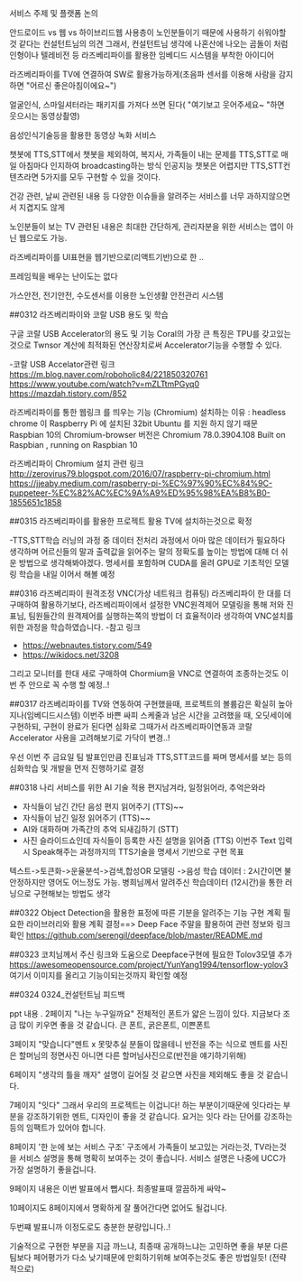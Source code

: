 서비스 주제 및 플랫폼 논의

안드로이드 vs 웹 vs 하이브리드웹
사용층이 노인분들이기 때문에 사용하기 쉬워야할 것 같다는 컨설턴트님의 의견
그래서, 컨설턴트님 생각에 나혼산에 나오는 곰돌이 처럼 인형이나 텔레비전 등 라즈베리파이를 활용한 임베디드 시스템을 부착한 아이디어

라즈베리파이를 TV에 연결하여 SW로 활용가능하게(초음파 센서를 이용해 사람을 감지하면 "어르신 좋은아침이에요~")

얼굴인식, 스마일셔터라는 패키지를 가져다 쓰면 된다( "여기보고 웃어주세요~ "하면 웃으시는 동영상촬영)

음성인식기술등을 활용한 동영상 녹화 서비스

챗봇에 TTS,STT에서 챗봇을 제외하여, 복지사, 가족들이 내는 문제를 TTS,STT로 매일 아침마다 인지하여 broadcasting하는 방식 
인공지능 챗봇은 어렵지만 TTS,STT컨텐츠라면 5가지를 모두 구현할 수 있을 것이다.

건강 관련, 날씨 관련된 내용 등 다양한 이슈들을 알려주는 서비스를 너무 과하지않으면서 지겹지도 않게

노인분들이 보는 TV 관련된 내용은 최대한 간단하게,
 관리자분을 위한 서비스는 앱이 아닌 웹으로도 가능.

라즈베리파이를 UI표현을 웹기반으로(리액트기반)으로 한 ..

프레임웍을 배우는 난이도는 없다

가스안전, 전기안전, 수도센서를 이용한 노인생활 안전관리 시스템


##0312
라즈베리파이와 코랄 USB 용도 및 학습

구글 코랄 USB Accelerator의 용도 및 기능
Coral의 가장 큰 특징은 TPU를 갖고있는 것으로 Twnsor 계산에 최적화된 연산장치로써 Accelerator기능을 수행할 수 있다.

-코랄 USB Accelator관련 링크
https://m.blog.naver.com/roboholic84/221850320761
https://www.youtube.com/watch?v=mZLTtmPGyq0
https://mazdah.tistory.com/852


라즈베리파이를 통한 웹링크 를 띄우는 기능 (Chromium)
설치하는 이유 : headless chrome 이 Raspberry Pi 에 설치된 32bit Ubuntu 를 지원 하지 않기 때문
Raspbian 10의 Chromium-browser 버전은 Chromium 78.0.3904.108 Built on Raspbian , running on Raspbian 10

라즈베리파이 Chromium 설치 관련 링크
http://zerovirus79.blogspot.com/2016/07/raspberry-pi-chromium.html
https://jjeaby.medium.com/raspberry-pi-%EC%97%90%EC%84%9C-puppeteer-%EC%82%AC%EC%9A%A9%ED%95%98%EA%B8%B0-1855651c1858


##0315
라즈베리파이를 활용한 프로젝트 활용
TV에 설치하는것으로 확정

-TTS,STT학습
러닝의 과정 중 데이터 전처리 과정에서 아마 많은 데이터가 필요하다 생각하며 어르신들의 말과 출력값을 읽어주는 말의 정확도를 높이는 방법에 대해 더 쉬운 방법으로 생각해봐야겠다.
명세서를 포함하며 CUDA를 올려 GPU로 기초적인 모델링 학습을 내일 이어서 해볼 예정

##0316
라즈베리파이 원격조정 VNC(가상 네트워크 컴퓨팅)
라즈베리파이 한 대를 더 구매하여 활용하기보다, 라즈베리파이에서 설정한 VNC원격제어 모델링을 통해 저와 진표님, 팀원들간의 원격제어를 실행하는쪽의 방법이 더 효율적이라 생각하여
VNC설치를 위한 과정을 학습하였습니다.
-참고 링크
- https://webnautes.tistory.com/549
- https://wikidocs.net/3208

그리고 모니터를 한대 새로 구매하여 Chormium을 VNC로 연결하여 조종하는것도 이번 주 안으로 꼭 수행 할 예정..!

##0317
라즈베리파이를 TV와 연동하여 구현했을때, 프로젝트의 볼륨감은 확실히 높아지나(임베디드시스템) 이번주 바쁜 싸피 스케줄과 남은 시간을 고려했을 때, 오딧세이에 구현하되, 
구현이 완료가 된다면 심화로 그때가서 라즈베리파이연동과 코랄 Accelerator 사용을 고려해보기로 가닥이 변경..!

우선 이번 주 금요일 팀 발표인만큼 진표님과 TTS,STT코드를 짜며 명세서를 보는 등의 심화학습 및 개발을 먼저 진행하기로 결정


##0318
나리 서비스를 위한 AI 기술 적용
편지남겨라, 일정읽어라, 추억은와라
- 자식들이 남긴 간단 음성 편지 읽어주기 (TTS)~~
- 자식들이 남긴 일정 읽어주기 (TTS)~~
- AI와 대화하며 가족간의 추억 되새김하기 (STT)
- 사진 슬라이드쇼인데 자식들이 등록한 사진 설명을 읽어줌 (TTS)
 이번주 Text 입력 시 Speak해주는 과정까지의 TTS기술을 명세서 기반으로 구현 목표

텍스트->토큰화->운율분석->검색,합성OR 모델링 ->음성
학습 데이터 : 2시간이면 불안정하지만 영어도 어느정도 가능.
병희님께서 알려주신 학습데이터 (12시간)을 통한 러닝으로 구현해보는 방법도 생각

##0322
Object Detection을 활용한 표정에 따른 기분을 알려주는 기능 구현 계획
필요한 라이브러리와 활용 계획 결정==> Deep Face
주말을 활용하여 관련 정보와 링크 확인
https://github.com/serengil/deepface/blob/master/README.md

##0323
코치님께서 주신 링크와 도움으로 Deepface구현에 필요한 Tolov3모델 추가
https://awesomeopensource.com/project/YunYang1994/tensorflow-yolov3
여기서 이미지를 올리고 기능이되는것까지 확인할 예정

##0324
0324_컨설턴트님 피드백

ppt 내용 .
2페이지  "나는 누구일까요"
전체적인 폰트가 얇은 느낌이 있다. 지금보다 조금 많이 키우면 좋을 것 같습니다.
큰 폰트, 굵은폰트, 이쁜폰트

3페이지 "맞습니다"멘트 x
못맞추실 분들이 많을테니 반전을 주는 식으로 멘트를 
사진은 할머님의 정면사진 아니면 다른 할머님사진으로(반전을 얘기하기위해)

6페이지 "생각의 틀을 깨자"
설명이 길어질 것 같으면 사진을 제외해도 좋을 것 같습니다.

7페이지 "잇다"
그래서 우리의 프로젝트는 이겁니다! 하는 부분이기때문에 잇다라는 부분을 강조하기위한 멘트, 디자인이 좋을 것 같습니다.
요거는 잇다 라는 단어를 강조하는 등의 임팩트가 있어야 합니다.

8페이지 '한 눈에 보는 서비스 구조'
구조에서 가족들이 보고있는 거라는것, TV라는것을 서비스 설명을 통해 명확히  보여주는 것이 좋습니다.
서비스 설명은 나중에 UCC가 가장 설명하기 좋을겁니다.

9페이지 내용은 이번 발표에서 뺍시다.
최종발표때 깔끔하게 싸악~

10페이지도 
8페이지에서 명확하게 잘 풀어간다면 없어도 될겁니다.

두번쨰 발표니까 이정도로도 충분한 분량입니다..!

기술적으로 구현한 부분을 지금 까느냐, 최종때 공개하느냐는 고민하면 좋을 부분
다른 팀보다 페어평가가 다소 낮기때문에 만회하기위해 보여주는것도 좋은 방법일듯! (전략적으로)
